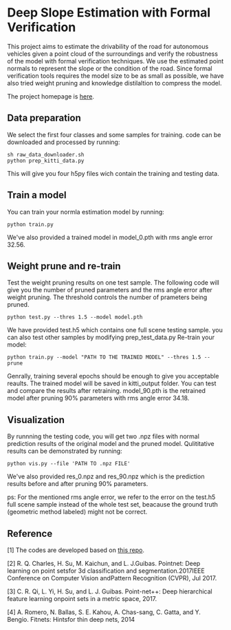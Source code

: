 # Deep Slope Estimation with Formal Verification

This project aims to estimate the drivability of the road for autonomous vehicles given a point cloud of the surroundings and verify the robustness of the model with formal verification techniques. We use the estimated point normals to 
represent the slope or the condition of the road. Since formal verification tools requires the model size to be as small as possible, we have also tried weight pruning and knowledge distilaltion to compress the model.

The project homepage is [here](https://mscvprojects.ri.cmu.edu/2019teamf/).


## Data preparation
We select the first four classes and some samples for training. code can be downloaded and processed by running:
```
sh raw_data_downloader.sh
python prep_kitti_data.py
```
This will give you four h5py files wich contain the training and testing data.

## Train a model

You can train your normla estimation model by running:
```
python train.py 
```
We've also provided a trained model in model_0.pth with rms angle error 32.56.

## Weight prune and re-train
Test the weight pruning results on one test sample. The following code will give you the number of pruned parameters and the rms angle error after weight pruning.
The threshold controls the number of prameters being pruned.
```
python test.py --thres 1.5 --model model.pth
```
We have provided test.h5 which contains one full scene testing sample. you can also test other samples by modifying prep_test_data.py
Re-train your model: 
```
python train.py --model "PATH TO THE TRAINED MODEL" --thres 1.5 --prune
```
Genrally, training several epochs should be enough to give you acceptable reaults. The trained model will be saved in kitti_output folder. You can test and compare the results after retraining. model_90.pth is the retrained model after pruning 90% parameters with rms angle error 34.18.

## Visualization
By runnning the testing code, you will get two .npz files with normal prediction results of the original model and the pruned model.
Qulititative results can be demonstrated by running:
```
python vis.py --file 'PATH TO .npz FILE'
```
We've also provided res_0.npz and res_90.npz which is the prediction results before and after pruning 90% parameters.

ps: For the mentioned rms angle error, we refer to the error on the test.h5 full scene sample instead of the whole test set, beacause the ground truth (geometric method labeled) might not be correct.

## Reference
[1] The codes are developed based on [this repo](https://github.com/fxia22/pointnet.pytorch).

[2] R. Q. Charles, H. Su, M. Kaichun, and L. J.Guibas. Pointnet: Deep learning on point setsfor 3d classification and segmentation.2017IEEE Conference on Computer Vision andPattern Recognition (CVPR), Jul 2017.

[3] C. R. Qi, L. Yi, H. Su, and L. J. Guibas. Point-net++: Deep hierarchical feature learning onpoint sets in a metric space, 2017.

[4] A. Romero, N. Ballas, S. E. Kahou, A. Chas-sang, C. Gatta, and Y. Bengio. Fitnets: Hintsfor thin deep nets, 2014